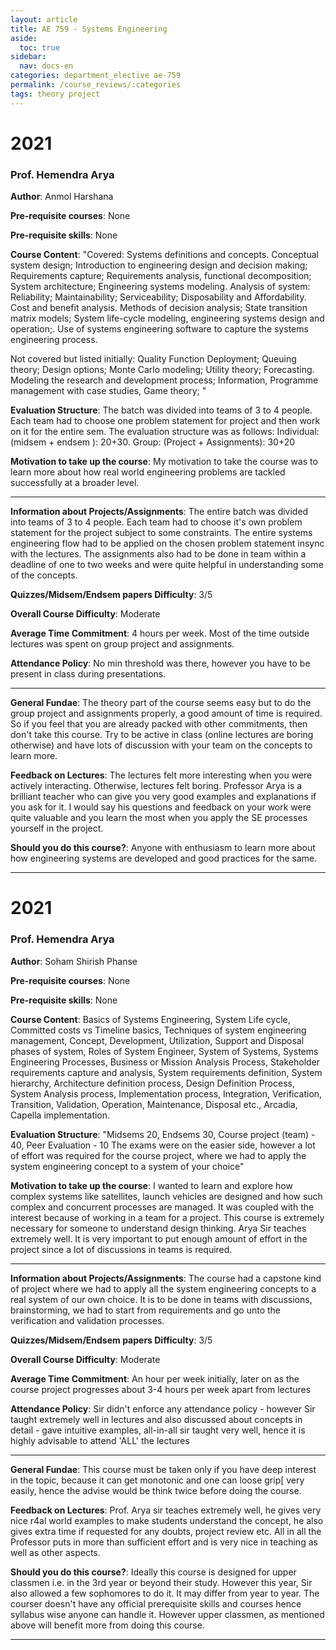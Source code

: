 ```yaml
---
layout: article
title: AE 759 - Systems Engineering
aside:
  toc: true
sidebar:
  nav: docs-en
categories: department_elective ae-759
permalink: /course_reviews/:categories
tags: theory project
---
```


# 2021
### Prof. Hemendra Arya
**Author**: Anmol Harshana

**Pre-requisite courses**: None

**Pre-requisite skills**: None

**Course Content**:
"Covered: Systems definitions and concepts. Conceptual system design; Introduction to engineering design and decision making; Requirements capture; Requirements analysis, functional decomposition; System architecture;   Engineering systems modeling. Analysis of system: Reliability; Maintainability; Serviceability; Disposability and Affordability. Cost and benefit analysis. Methods of decision analysis; State transition matrix models;  System life-cycle modeling, engineering systems design and operation;.
Use of systems engineering software to capture the systems engineering process.

Not covered but listed initially: Quality Function Deployment; Queuing theory; Design options; Monte Carlo modeling; Utility theory; Forecasting. Modeling the research and development process; Information,  Programme management with case studies, Game theory; "

**Evaluation Structure**:
The batch was divided into teams of 3 to 4 people. Each team had to choose one problem statement for project and then work on it for the entire sem. The evaluation structure was as follows: Individual: (midsem + endsem ): 20+30. Group: (Project + Assignments): 30+20

**Motivation to take up the course**: 
My motivation to take the course was to learn more about how real world engineering problems are tackled successfully at a broader level. 

---

**Information about Projects/Assignments**: 
The entire batch was divided into teams of 3 to 4 people. Each team had to choose it's own problem statement for the project subject to some constraints. The entire systems engineering flow had to be applied on the chosen problem statement insync with the lectures. The assignments also had to be done in team within a deadline of one to two weeks and were quite helpful in understanding some of the concepts. 

**Quizzes/Midsem/Endsem papers Difficulty**: 3/5

**Overall Course Difficulty**: Moderate

**Average Time Commitment**:
4 hours per week. Most of the time outside lectures was spent on group project and assignments.

**Attendance Policy**: No min threshold was there, however you have to be present in class during presentations.

---

**General Fundae**:
The theory part of the course seems easy but to do the group project and assignments properly, a good amount of time is required. So if you feel that you are already packed with other commitments, then don't take this course. Try to be active in class (online lectures are boring otherwise) and have lots of discussion with your team on the concepts to learn more.

**Feedback on Lectures**:
The lectures felt more interesting when you were actively interacting. Otherwise, lectures felt boring. Professor Arya is a brilliant teacher who can give you very good examples and explanations if you ask for it. I would say his questions and feedback on your work were quite  valuable and you learn the most when you apply the SE processes yourself in the project. 


**Should you do this course?**: 
Anyone with enthusiasm to learn more about how engineering systems are developed and good practices for the same. 

---


# 2021
### Prof. Hemendra Arya
**Author**: Soham Shirish Phanse

**Pre-requisite courses**: None

**Pre-requisite skills**: None

**Course Content**:
Basics of Systems Engineering, System Life cycle, Committed costs vs Timeline basics, Techniques of system engineering management, Concept, Development, Utilization, Support and Disposal phases of system, Roles of System Engineer, System of Systems, Systems Engineering Processes, Business or Mission Analysis Process, Stakeholder requirements capture and analysis, System requirements definition, System hierarchy, Architecture definition process, Design Definition Process, System Analysis process, Implementation process, Integration, Verification, Transition, Validation, Operation, Maintenance, Disposal etc., Arcadia, Capella implementation.

**Evaluation Structure**:
"Midsems 20, Endsems 30, Course project (team) - 40, Peer Evaluation - 10
The exams were on the easier side, however a lot of effort was required for the course project, where we had to apply the system engineering concept to a system of your choice"

**Motivation to take up the course**: 
I wanted to learn and explore how complex systems like satellites, launch vehicles are designed and how such complex and concurrent processes are managed. It was coupled with the interest because of working in a team for a project. This course is extremely necessary for someone to understand design thinking. Arya Sir teaches extremely well. It is very important to put enough amount of effort in the project since a lot of discussions in teams is required. 

---

**Information about Projects/Assignments**: 
The course had a capstone kind of project where we had to apply all the system engineering concepts to a real system of our own choice. It is to be done in teams with discussions, brainstorming, we had to start from requirements and go unto the verification and validation processes. 

**Quizzes/Midsem/Endsem papers Difficulty**: 3/5

**Overall Course Difficulty**: Moderate

**Average Time Commitment**:
An hour per week initially, later on as the course project progresses about 3-4 hours per week apart from lectures

**Attendance Policy**: 
Sir didn't enforce any attendance policy - however Sir taught extremely well in lectures and also discussed about concepts in detail - gave intuitive examples, all-in-all sir taught very well, hence it is highly advisable to attend 'ALL' the lectures

---

**General Fundae**:
This course must be taken only if you have deep interest in the topic, because it can get monotonic and one can loose grip[ very easily, hence the advise would be think twice before doing the course.

**Feedback on Lectures**:
Prof. Arya sir teaches extremely well, he gives very nice r4al world examples to make students understand the concept, he also gives extra time if requested for any doubts, project review etc. All in all the Professor puts in more than sufficient effort and is very nice in teaching as well as other aspects. 

**Should you do this course?**: 
Ideally this course is designed for upper classmen i.e. in the 3rd year or beyond their study. However this year, Sir also allowed a few sophomores to do it. It may differ from year to year. The courser doesn't have any official prerequisite skills and courses hence syllabus wise anyone can handle it. However upper classmen, as mentioned above will benefit more from doing this course.

---

